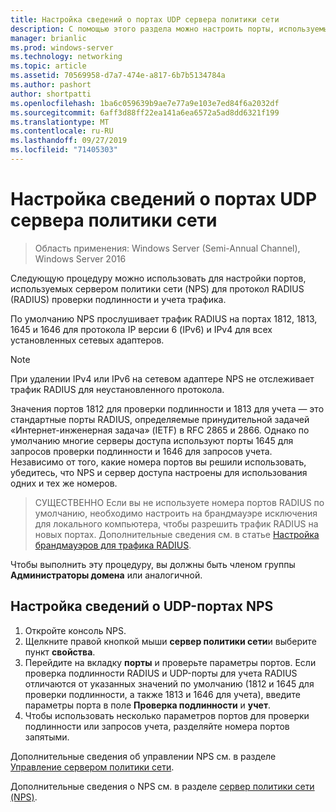 ```yaml
---
title: Настройка сведений о портах UDP сервера политики сети
description: С помощью этого раздела можно настроить порты, используемые сервером политики сети (NPS) для проверки подлинности протокол RADIUS (RADIUS) и бухгалтерского трафика в Windows Server 2016.
manager: brianlic
ms.prod: windows-server
ms.technology: networking
ms.topic: article
ms.assetid: 70569958-d7a7-474e-a817-6b7b5134784a
ms.author: pashort
author: shortpatti
ms.openlocfilehash: 1ba6c059639b9ae7e77a9e103e7ed84f6a2032df
ms.sourcegitcommit: 6aff3d88ff22ea141a6ea6572a5ad8dd6321f199
ms.translationtype: MT
ms.contentlocale: ru-RU
ms.lasthandoff: 09/27/2019
ms.locfileid: "71405303"
---
```

# <a name="configure-nps-udp-port-information"></a>Настройка сведений о портах UDP сервера политики сети

>Область применения: Windows Server (Semi-Annual Channel), Windows Server 2016

Следующую процедуру можно использовать для настройки портов, используемых сервером политики сети (NPS) для протокол RADIUS \(RADIUS\) проверки подлинности и учета трафика.

По умолчанию NPS прослушивает трафик RADIUS на портах 1812, 1813, 1645 и 1646 для протокола IP версии 6 \(IPv6\) и IPv4 для всех установленных сетевых адаптеров.

>[!NOTE]
>При удалении IPv4 или IPv6 на сетевом адаптере NPS не отслеживает трафик RADIUS для неустановленного протокола.

Значения портов 1812 для проверки подлинности и 1813 для учета — это стандартные порты RADIUS, определяемые принудительной задачей «Интернет-инженерная задача» \(IETF\) в RFC 2865 и 2866. Однако по умолчанию многие серверы доступа используют порты 1645 для запросов проверки подлинности и 1646 для запросов учета. Независимо от того, какие номера портов вы решили использовать, убедитесь, что NPS и сервер доступа настроены для использования одних и тех же номеров.

>СУЩЕСТВЕННО Если вы не используете номера портов RADIUS по умолчанию, необходимо настроить на брандмауэре исключения для локального компьютера, чтобы разрешить трафик RADIUS на новых портах. Дополнительные сведения см. в статье [Настройка брандмауэров для трафика RADIUS](nps-firewalls-configure.md).

Чтобы выполнить эту процедуру, вы должны быть членом группы **Администраторы домена** или аналогичной.

## <a name="to-configure-nps-udp-port-information"></a>Настройка сведений о UDP-портах NPS 

1. Откройте консоль NPS.
2. Щелкните правой кнопкой мыши **сервер политики сети**и выберите пункт **свойства**.
3. Перейдите на вкладку **порты** и проверьте параметры портов. Если проверка подлинности RADIUS и UDP-порты для учета RADIUS отличаются от указанных значений по умолчанию (1812 и 1645 для проверки подлинности, а также 1813 и 1646 для учета), введите параметры порта в поле **Проверка подлинности** и **учет**.
4. Чтобы использовать несколько параметров портов для проверки подлинности или запросов учета, разделяйте номера портов запятыми.

Дополнительные сведения об управлении NPS см. в разделе [Управление сервером политики сети](nps-manage-top.md).

Дополнительные сведения о NPS см. в разделе [сервер политики сети (NPS)](nps-top.md).
